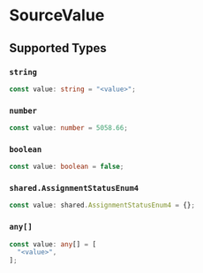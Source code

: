 # SourceValue


## Supported Types

### `string`

```typescript
const value: string = "<value>";
```

### `number`

```typescript
const value: number = 5058.66;
```

### `boolean`

```typescript
const value: boolean = false;
```

### `shared.AssignmentStatusEnum4`

```typescript
const value: shared.AssignmentStatusEnum4 = {};
```

### `any[]`

```typescript
const value: any[] = [
  "<value>",
];
```


